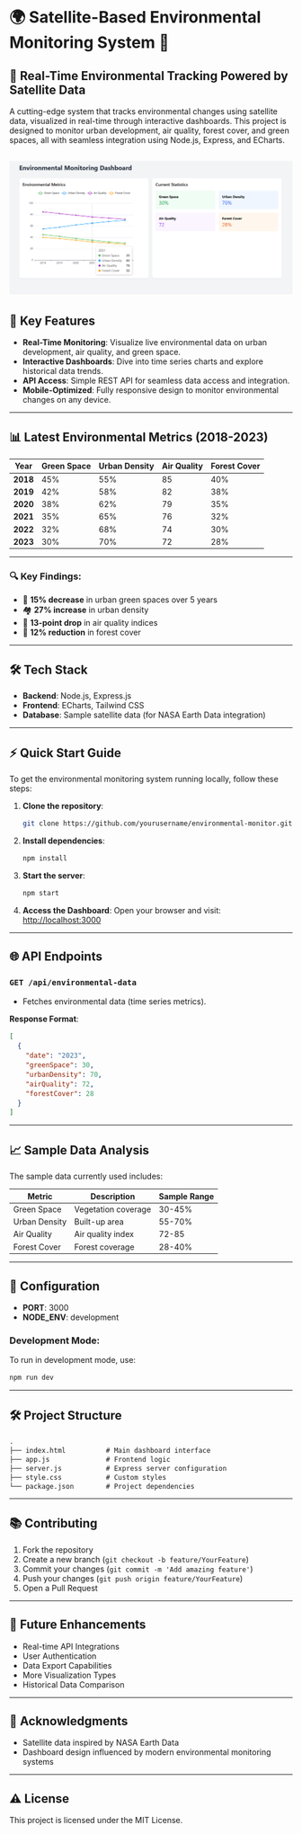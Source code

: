 # 🌍 **Satellite-Based Environmental Monitoring System** 🚀

## 🌿 Real-Time Environmental Tracking Powered by Satellite Data

A cutting-edge system that tracks environmental changes using satellite data, visualized in real-time through interactive dashboards. This project is designed to monitor urban development, air quality, forest cover, and green spaces, all with seamless integration using Node.js, Express, and ECharts.

![image](img.png)
---

## 🚀 **Key Features**

- **Real-Time Monitoring**: Visualize live environmental data on urban development, air quality, and green space.
- **Interactive Dashboards**: Dive into time series charts and explore historical data trends.
- **API Access**: Simple REST API for seamless data access and integration.
- **Mobile-Optimized**: Fully responsive design to monitor environmental changes on any device.

---

## 📊 **Latest Environmental Metrics (2018-2023)**

| **Year** | **Green Space** | **Urban Density** | **Air Quality** | **Forest Cover** |
|----------|-----------------|-------------------|-----------------|------------------|
| **2018** | 45%             | 55%               | 85              | 40%              |
| **2019** | 42%             | 58%               | 82              | 38%              |
| **2020** | 38%             | 62%               | 79              | 35%              |
| **2021** | 35%             | 65%               | 76              | 32%              |
| **2022** | 32%             | 68%               | 74              | 30%              |
| **2023** | 30%             | 70%               | 72              | 28%              |

---

### 🔍 **Key Findings**:

- 🌳 **15% decrease** in urban green spaces over 5 years
- 🏘️ **27% increase** in urban density
- 💨 **13-point drop** in air quality indices
- 🌲 **12% reduction** in forest cover

---

## 🛠 **Tech Stack**

- **Backend**: Node.js, Express.js
- **Frontend**: ECharts, Tailwind CSS
- **Database**: Sample satellite data (for NASA Earth Data integration)

---

## ⚡ **Quick Start Guide**

To get the environmental monitoring system running locally, follow these steps:

1. **Clone the repository**:
   ```bash
   git clone https://github.com/yourusername/environmental-monitor.git
   ```
2. **Install dependencies**:
   ```bash
   npm install
   ```
3. **Start the server**:
   ```bash
   npm start
   ```
4. **Access the Dashboard**:
   Open your browser and visit: [http://localhost:3000](http://localhost:3000)

---

## 🌐 **API Endpoints**

### `GET /api/environmental-data`
- Fetches environmental data (time series metrics).

**Response Format**:
```json
[
  {
    "date": "2023",
    "greenSpace": 30,
    "urbanDensity": 70,
    "airQuality": 72,
    "forestCover": 28
  }
]
```

---

## 📈 **Sample Data Analysis**

The sample data currently used includes:

| Metric         | Description             | Sample Range |
|----------------|-------------------------|--------------|
| Green Space    | Vegetation coverage      | 30-45%       |
| Urban Density  | Built-up area            | 55-70%       |
| Air Quality    | Air quality index        | 72-85        |
| Forest Cover   | Forest coverage          | 28-40%       |

---

## 🔧 **Configuration**  

- **PORT**: 3000
- **NODE_ENV**: development

### Development Mode:
To run in development mode, use:
```bash
npm run dev
```

---

## 🛠 **Project Structure**

```
.
├── index.html          # Main dashboard interface
├── app.js              # Frontend logic
├── server.js           # Express server configuration
├── style.css           # Custom styles
└── package.json        # Project dependencies
```

---

## 📚 **Contributing**

1. Fork the repository
2. Create a new branch (`git checkout -b feature/YourFeature`)
3. Commit your changes (`git commit -m 'Add amazing feature'`)
4. Push your changes (`git push origin feature/YourFeature`)
5. Open a Pull Request

---

## 🚀 **Future Enhancements**

- Real-time API Integrations
- User Authentication
- Data Export Capabilities
- More Visualization Types
- Historical Data Comparison

---

## 🙏 **Acknowledgments**

- Satellite data inspired by NASA Earth Data
- Dashboard design influenced by modern environmental monitoring systems

---

## ⚠️ **License**  
This project is licensed under the MIT License.

